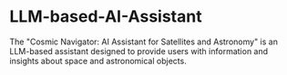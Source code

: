 # LLM-based-AI-Assistant
The "Cosmic Navigator: AI Assistant for Satellites and Astronomy" is an LLM-based assistant designed to provide users with information and insights about space and astronomical objects. 
